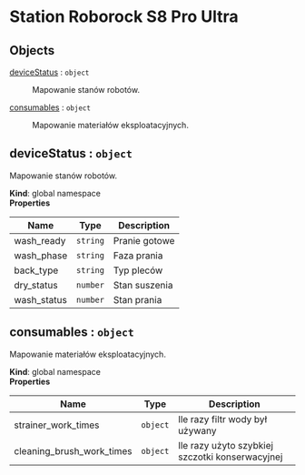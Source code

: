 # Station Roborock S8 Pro Ultra

## Objects

<dl>
<dt><a href="#deviceStatus">deviceStatus</a> : <code>object</code></dt>
<dd><p>Mapowanie stanów robotów.</p>
</dd>
<dt><a href="#consumables">consumables</a> : <code>object</code></dt>
<dd><p>Mapowanie materiałów eksploatacyjnych.</p>
</dd>
</dl>

<a name="deviceStatus"></a>

## deviceStatus : <code>object</code>
Mapowanie stanów robotów.

**Kind**: global namespace  
**Properties**

| Name | Type | Description |
| --- | --- | --- |
| wash_ready | <code>string</code> | Pranie gotowe |
| wash_phase | <code>string</code> | Faza prania |
| back_type | <code>string</code> | Typ pleców |
| dry_status | <code>number</code> | Stan suszenia |
| wash_status | <code>number</code> | Stan prania |

<a name="consumables"></a>

## consumables : <code>object</code>
Mapowanie materiałów eksploatacyjnych.

**Kind**: global namespace  
**Properties**

| Name | Type | Description |
| --- | --- | --- |
| strainer_work_times | <code>object</code> | Ile razy filtr wody był używany |
| cleaning_brush_work_times | <code>object</code> | Ile razy użyto szybkiej szczotki konserwacyjnej |

